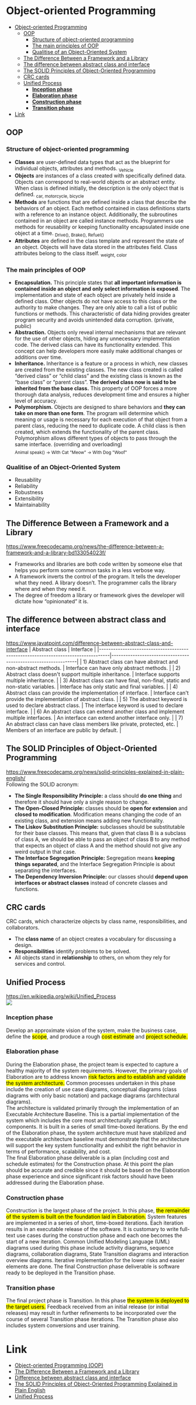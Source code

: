# Object-oriented Programming
- [Object-oriented Programming](#object-oriented-programming)
  - [OOP](#oop)
    - [Structure of object-oriented programming](#structure-of-object-oriented-programming)
    - [The main principles of OOP](#the-main-principles-of-oop)
    - [Qualitise of an Object-Oriented System](#qualitise-of-an-object-oriented-system)
  - [The Difference Between a Framework and a Library](#the-difference-between-a-framework-and-a-library)
  - [The difference between abstract class and interface](#the-difference-between-abstract-class-and-interface)
  - [The SOLID Principles of Object-Oriented Programming](#the-solid-principles-of-object-oriented-programming)
  - [CRC cards](#crc-cards)
  - [Unified Process](#unified-process)
    - [**Inception phase**](#inception-phase)
    - [**Elaboration phase**](#elaboration-phase)
    - [**Construction phase**](#construction-phase)
    - [**Transition phase**](#transition-phase)
- [Link](#link)
## OOP
### Structure of object-oriented programming
- **Classes** are user-defined data types that act as the blueprint for individual objects, attributes and methods. <sub>Vehicle</sub>
- **Objects** are instances of a class created with specifically defined data. Objects can correspond to real-world objects or an abstract entity. When class is defined initially, the description is the only object that is defined. <sub>car, motorcycle, bicycle</sub>
- **Methods** are functions that are defined inside a class that describe the behaviors of an object. Each method contained in class definitions starts with a reference to an instance object. Additionally, the subroutines contained in an object are called instance methods. Programmers use methods for reusability or keeping functionality encapsulated inside one object at a time. <sub>Drive(), Brake(), Refuel()</sub>
- **Attributes** are defined in the class template and represent the state of an object. Objects will have data stored in the attributes field. Class attributes belong to the class itself. <sub>weight, color</sub>

### The main principles of OOP
- **Encapsulation.** This principle states that **all important information is contained inside an object and only select information is exposed**. The implementation and state of each object are privately held inside a defined class. Other objects do not have access to this class or the authority to make changes. They are only able to call a list of public functions or methods. This characteristic of data hiding provides greater program security and avoids unintended data corruption. (private, public)
- **Abstraction.** Objects only reveal internal mechanisms that are relevant for the use of other objects, hiding any unnecessary implementation code. The derived class can have its functionality extended. This concept can help developers more easily make additional changes or additions over time.
- **Inheritance.** Inheritance is a feature or a process in which, new classes are created from the existing classes. The new class created is called “derived class” or “child class” and the existing class is known as the “base class” or “parent class”. **The derived class now is said to be inherited from the base class.** This property of OOP forces a more thorough data analysis, reduces development time and ensures a higher level of accuracy.
- **Polymorphism.** Objects are designed to share behaviors and **they can take on more than one form**. The program will determine which meaning or usage is necessary for each execution of that object from a parent class, reducing the need to duplicate code. A child class is then created, which extends the functionality of the parent class. Polymorphism allows different types of objects to pass through the same interface. (overriding and overloading)<br /><sub>Animal speak() -> With Cat "Meow" -> With Dog "Woof"</sub>

### Qualitise of an Object-Oriented System
- Reusability
- Reliability
- Robustness
- Extensibility
- Maintainability
## The Difference Between a Framework and a Library
https://www.freecodecamp.org/news/the-difference-between-a-framework-and-a-library-bd133054023f/
- Frameworks and libraries are both code written by someone else that helps you perform some common tasks in a less verbose way.
- A framework inverts the control of the program. It tells the developer what they need. A library doesn’t. The programmer calls the library where and when they need it.
- The degree of freedom a library or framework gives the developer will dictate how “opinionated” it is.

## The difference between abstract class and interface
https://www.javatpoint.com/difference-between-abstract-class-and-interface
| Abstract class                                                                   | Interface                                                     |
|----------------------------------------------------------------------------------|---------------------------------------------------------------|
| 1) Abstract class can have abstract and non-abstract methods.                    | Interface can have only abstract methods.                     |
| 2) Abstract class doesn't support multiple inheritance.                          | Interface supports multiple inheritance.                      |
| 3) Abstract class can have final, non-final, static and non-static variables.    | Interface has only static and final variables.                |
| 4) Abstract class can provide the implementation of interface.                   | Interface can't provide the implementation of abstract class. |
| 5) The abstract keyword is used to declare abstract class.                       | The interface keyword is used to declare interface.           |
| 6) An abstract class can extend another class and implement multiple interfaces. | An interface can extend another interface only.               |
| 7) An abstract class can have class members like private, protected, etc.        | Members of an interface are public by default.                |

## The SOLID Principles of Object-Oriented Programming
https://www.freecodecamp.org/news/solid-principles-explained-in-plain-english/
<br />
Following the SOLID acronym:
- **The Single Responsibility Principle:** a class should **do one thing** and therefore it should have only a single reason to change.
- **The Open-Closed Principle:** classes should be **open for extension** and **closed to modification**. Modification means changing the code of an existing class, and extension means adding new functionality. 
- **The Liskov Substitution Principle:** subclasses should be substitutable for their base classes. This means that, given that class B is a subclass of class A, we should be able to pass an object of class B to any method that expects an object of class A and the method should not give any weird output in that case.
- **The Interface Segregation Principle:** Segregation means **keeping things separated**, and the Interface Segregation Principle is about separating the interfaces.
- **The Dependency Inversion Principle:** our classes should **depend upon interfaces or abstract classes** instead of concrete classes and functions.

## CRC cards
CRC cards, which characterize objects by class name, responsibilities, and collaborators.
- The **class name** of an object creates a vocabulary for discussing a design. 
- **Responsibilities** identify problems to be solved. 
- All objects stand in **relationship** to others, on whom they rely for services and control.

## Unified Process
https://en.wikipedia.org/wiki/Unified_Process <br />
<img src = 'https://upload.wikimedia.org/wikipedia/commons/thumb/c/c2/Unified_Process_Model_for_Iterative_Development.svg/400px-Unified_Process_Model_for_Iterative_Development.svg.png'></img> <br />
### **Inception phase**
Develop an approximate vision of the system, make the business case, define the <mark>scope</mark>, and produce a rough <mark>cost estimate</mark> and <mark>project schedule.</mark>
### **Elaboration phase**
During the Elaboration phase, the project team is expected to capture a healthy majority of the system requirements. However, the primary goals of Elaboration are to address known <mark>risk factors and to establish and validate the system architecture.</mark> Common processes undertaken in this phase include the creation of use case diagrams, conceptual diagrams (class diagrams with only basic notation) and package diagrams (architectural diagrams). <br />
The architecture is validated primarily through the implementation of an Executable Architecture Baseline. This is a partial implementation of the system which includes the core most architecturally significant components. It is built in a series of small time-boxed iterations. By the end of the Elaboration phase, the system architecture must have stabilized and the executable architecture baseline must demonstrate that the architecture will support the key system functionality and exhibit the right behavior in terms of performance, scalability, and cost.<br />
The final Elaboration phase deliverable is a plan (including cost and schedule estimates) for the Construction phase. At this point the plan should be accurate and credible since it should be based on the Elaboration phase experience and since significant risk factors should have been addressed during the Elaboration phase.
### **Construction phase**
Construction is the largest phase of the project. In this phase, <mark>the remainder of the system is built on the foundation laid in Elaboration.</mark> System features are implemented in a series of short, time-boxed iterations. Each iteration results in an executable release of the software. It is customary to write full-text use cases during the construction phase and each one becomes the start of a new iteration. Common Unified Modeling Language (UML) diagrams used during this phase include activity diagrams, sequence diagrams, collaboration diagrams, State Transition diagrams and interaction overview diagrams. Iterative implementation for the lower risks and easier elements are done. The final Construction phase deliverable is software ready to be deployed in the Transition phase.
### **Transition phase**
The final project phase is Transition. In this phase <mark>the system is deployed to the target users.</mark> Feedback received from an initial release (or initial releases) may result in further refinements to be incorporated over the course of several Transition phase iterations. The Transition phase also includes system conversions and user training.

# Link
- [Object-oriented Programming (OOP)](https://www.techtarget.com/searchapparchitecture/definition/object-oriented-programming-OOP) 
- [The Difference Between a Framework and a Library](https://www.freecodecamp.org/news/the-difference-between-a-framework-and-a-library-bd133054023f/)
- [Difference between abstract class and interface](https://www.javatpoint.com/difference-between-abstract-class-and-interface)
- [The SOLID Principles of Object-Oriented Programming Explained in Plain English](https://www.freecodecamp.org/news/solid-principles-explained-in-plain-english/)
- [Unified Process](https://en.wikipedia.org/wiki/Unified_Process)